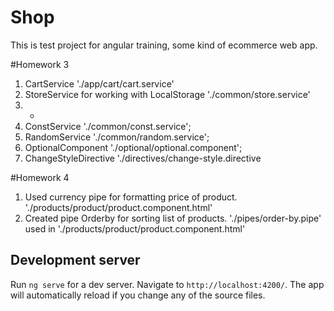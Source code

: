 # Shop

This is test project for angular training, some kind of ecommerce web app.

#Homework 3
1. CartService  './app/cart/cart.service'
2. StoreService for working with LocalStorage './common/store.service'
3. -
4. ConstService './common/const.service';
5. RandomService './common/random.service';
6. OptionalComponent './optional/optional.component';
7. ChangeStyleDirective './directives/change-style.directive

#Homework 4

1. Used currency pipe for formatting price of product. './products/product/product.component.html'
2. Created pipe Orderby for sorting list of products. './pipes/order-by.pipe' used in  './products/product/product.component.html'


## Development server

Run `ng serve` for a dev server. Navigate to `http://localhost:4200/`. The app will automatically reload if you change any of the source files.

